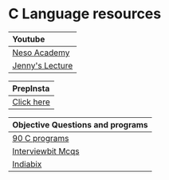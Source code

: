 # **C Language resources**

| Youtube |
| :---- |
| [Neso Academy](https://www.youtube.com/playlist?list=PLBlnK6fEyqRggZZgYpPMUxdY1CYkZtARR) |
| [Jenny's Lecture](https://www.youtube.com/playlist?list=PLdo5W4Nhv31a8UcMN9-35ghv8qyFWD9_S)|

|PrepInsta|
| :--- |
| [Click here](https://prepinsta.com/all-about-c-language/) |

| Objective Questions and programs|
| :---- |
| [90 C programs](https://www.studytonight.com/c/programs/) |
| [Interviewbit Mcqs](https://www.interviewbit.com/c-programming-mcq/)|
| [Indiabix](https://www.indiabix.com/c-programming/questions-and-answers/) |
